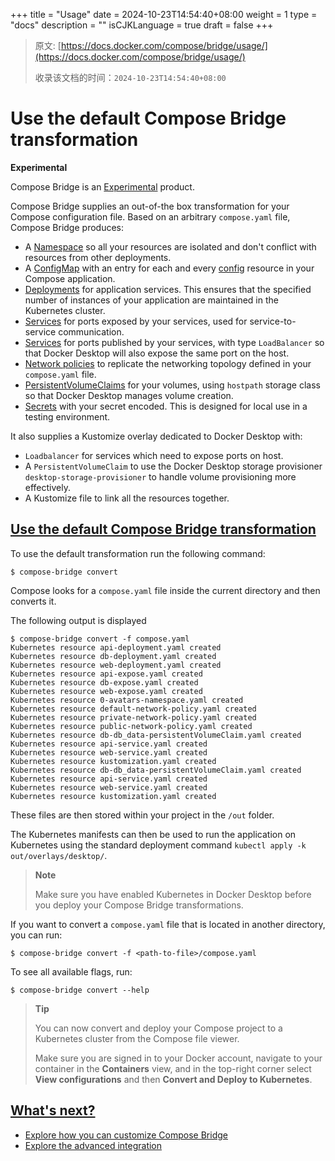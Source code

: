 +++
title = "Usage"
date = 2024-10-23T14:54:40+08:00
weight = 1
type = "docs"
description = ""
isCJKLanguage = true
draft = false
+++

> 原文: [https://docs.docker.com/compose/bridge/usage/](https://docs.docker.com/compose/bridge/usage/)
>
> 收录该文档的时间：`2024-10-23T14:54:40+08:00`

# Use the default Compose Bridge transformation

**Experimental**

Compose Bridge is an [Experimental](https://docs.docker.com/release-lifecycle/#experimental) product.

Compose Bridge supplies an out-of-the box transformation for your Compose configuration file. Based on an arbitrary `compose.yaml` file, Compose Bridge produces:

- A [Namespace](https://kubernetes.io/docs/concepts/overview/working-with-objects/namespaces/) so all your resources are isolated and don't conflict with resources from other deployments.
- A [ConfigMap](https://kubernetes.io/docs/concepts/configuration/configmap/) with an entry for each and every [config](https://docs.docker.com/reference/compose-file/configs/) resource in your Compose application.
- [Deployments](https://kubernetes.io/docs/concepts/workloads/controllers/deployment/) for application services. This ensures that the specified number of instances of your application are maintained in the Kubernetes cluster.
- [Services](https://kubernetes.io/docs/concepts/services-networking/service/) for ports exposed by your services, used for service-to-service communication.
- [Services](https://kubernetes.io/docs/concepts/services-networking/service/) for ports published by your services, with type `LoadBalancer` so that Docker Desktop will also expose the same port on the host.
- [Network policies](https://kubernetes.io/docs/concepts/services-networking/network-policies/) to replicate the networking topology defined in your `compose.yaml` file.
- [PersistentVolumeClaims](https://kubernetes.io/docs/concepts/storage/persistent-volumes/) for your volumes, using `hostpath` storage class so that Docker Desktop manages volume creation.
- [Secrets](https://kubernetes.io/docs/concepts/configuration/secret/) with your secret encoded. This is designed for local use in a testing environment.

It also supplies a Kustomize overlay dedicated to Docker Desktop with:

- `Loadbalancer` for services which need to expose ports on host.
- A `PersistentVolumeClaim` to use the Docker Desktop storage provisioner `desktop-storage-provisioner` to handle volume provisioning more effectively.
- A Kustomize file to link all the resources together.

## [Use the default Compose Bridge transformation](https://docs.docker.com/compose/bridge/usage/#use-the-default-compose-bridge-transformation)

To use the default transformation run the following command:



```console
$ compose-bridge convert
```

Compose looks for a `compose.yaml` file inside the current directory and then converts it.

The following output is displayed



```console
$ compose-bridge convert -f compose.yaml 
Kubernetes resource api-deployment.yaml created
Kubernetes resource db-deployment.yaml created
Kubernetes resource web-deployment.yaml created
Kubernetes resource api-expose.yaml created
Kubernetes resource db-expose.yaml created
Kubernetes resource web-expose.yaml created
Kubernetes resource 0-avatars-namespace.yaml created
Kubernetes resource default-network-policy.yaml created
Kubernetes resource private-network-policy.yaml created
Kubernetes resource public-network-policy.yaml created
Kubernetes resource db-db_data-persistentVolumeClaim.yaml created
Kubernetes resource api-service.yaml created
Kubernetes resource web-service.yaml created
Kubernetes resource kustomization.yaml created
Kubernetes resource db-db_data-persistentVolumeClaim.yaml created
Kubernetes resource api-service.yaml created
Kubernetes resource web-service.yaml created
Kubernetes resource kustomization.yaml created
```

These files are then stored within your project in the `/out` folder.

The Kubernetes manifests can then be used to run the application on Kubernetes using the standard deployment command `kubectl apply -k out/overlays/desktop/`.

> **Note**
>
> 
>
> Make sure you have enabled Kubernetes in Docker Desktop before you deploy your Compose Bridge transformations.

If you want to convert a `compose.yaml` file that is located in another directory, you can run:



```console
$ compose-bridge convert -f <path-to-file>/compose.yaml 
```

To see all available flags, run:



```console
$ compose-bridge convert --help
```

> **Tip**
>
> 
>
> You can now convert and deploy your Compose project to a Kubernetes cluster from the Compose file viewer.
>
> Make sure you are signed in to your Docker account, navigate to your container in the **Containers** view, and in the top-right corner select **View configurations** and then **Convert and Deploy to Kubernetes**.

## [What's next?](https://docs.docker.com/compose/bridge/usage/#whats-next)

- [Explore how you can customize Compose Bridge](https://docs.docker.com/compose/bridge/customize/)
- [Explore the advanced integration](https://docs.docker.com/compose/bridge/advanced-integration/)
